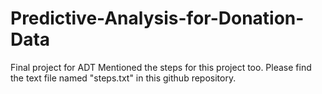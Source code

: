 # Predictive-Analysis-for-Donation-Data
Final project for ADT
Mentioned the steps for this project too.
Please find the text file named "steps.txt" in this github repository. 
